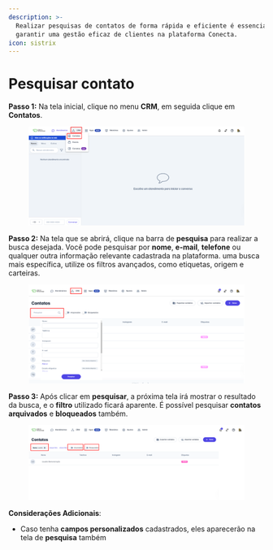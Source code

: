 ```yaml
---
description: >-
  Realizar pesquisas de contatos de forma rápida e eficiente é essencial para
  garantir uma gestão eficaz de clientes na plataforma Conecta.
icon: sistrix
---
```


# Pesquisar contato

**Passo 1:** Na tela inicial, clique no menu **CRM**, em seguida clique em **Contatos**.

<figure><img src="../../../../.gitbook/assets/image (5) (1) (1) (1) (1) (1) (1) (1) (1) (1) (1) (1) (1) (1) (1) (1) (1) (1) (1) (1) (1) (1) (1) (1) (1) (1) (1) (1) (1) (1) (1).png" alt=""><figcaption></figcaption></figure>

**Passo 2:** Na tela que se abrirá, clique na barra de **pesquisa** para realizar a busca desejada. Você pode pesquisar por **nome**, **e-mail**, **telefone** ou qualquer outra informação relevante cadastrada na plataforma. uma busca mais específica, utilize os filtros avançados, como etiquetas, origem e carteiras.

<figure><img src="../../../../.gitbook/assets/image (6) (1) (1) (1) (1) (1) (1) (1) (1) (1) (1) (1) (1) (1) (1) (1) (1) (1) (1) (1) (1) (1) (1) (1) (1) (1) (1) (1) (1).png" alt=""><figcaption></figcaption></figure>

**Passo 3:** Após clicar em **pesquisar**, a próxima tela irá mostrar o resultado da busca, e o **filtro** utilizado ficará aparente. É possível pesquisar **contatos arquivados** e **bloqueados** também.

<figure><img src="../../../../.gitbook/assets/image (7) (1) (1) (1) (1) (1) (1) (1) (1) (1) (1) (1) (1) (1) (1) (1) (1) (1) (1) (1) (1) (1) (1) (1) (1) (1) (1) (1) (1).png" alt=""><figcaption></figcaption></figure>

**Considerações Adicionais**:

* Caso tenha **campos personalizados** cadastrados, eles aparecerão na tela de **pesquisa** também
